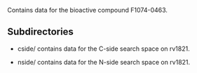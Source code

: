 Contains data for the bioactive compound F1074-0463.

## Subdirectories

- cside/ contains data for the C-side search space on rv1821.

- nside/ contains data for the N-side search space on rv1821.

